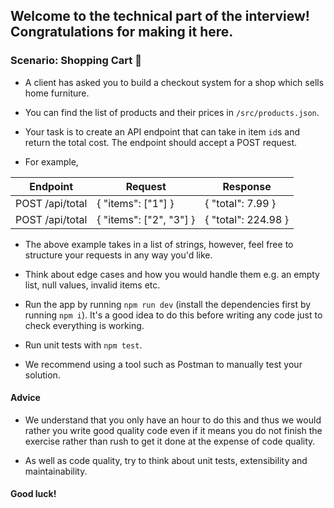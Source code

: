 ## Welcome to the technical part of the interview! Congratulations for making it here.

### Scenario: Shopping Cart 🛒

- A client has asked you to build a checkout system for a shop which sells home furniture.

- You can find the list of products and their prices in `/src/products.json`.

- Your task is to create an API endpoint that can take in item `id`s and return the total cost. The endpoint should accept a POST request.

- For example,

| Endpoint        | Request                 | Response            |
| --------------- | ----------------------- | ------------------- |
| POST /api/total | { "items": ["1"] }      | { "total": 7.99 }   |
| POST /api/total | { "items": ["2", "3"] } | { "total": 224.98 } |

- The above example takes in a list of strings, however, feel free to structure your requests in any way you'd like.

- Think about edge cases and how you would handle them e.g. an empty list, null values, invalid items etc.

- Run the app by running `npm run dev` (install the dependencies first by running `npm i`). It's a good idea to do this before writing any code just to check everything is working.

- Run unit tests with `npm test`.

- We recommend using a tool such as Postman to manually test your solution.

#### Advice

- We understand that you only have an hour to do this and thus we would rather you write good quality code even if it means you do not finish the exercise rather than rush to get it done at the expense of code quality.

- As well as code quality, try to think about unit tests, extensibility and maintainability.

#### Good luck!
